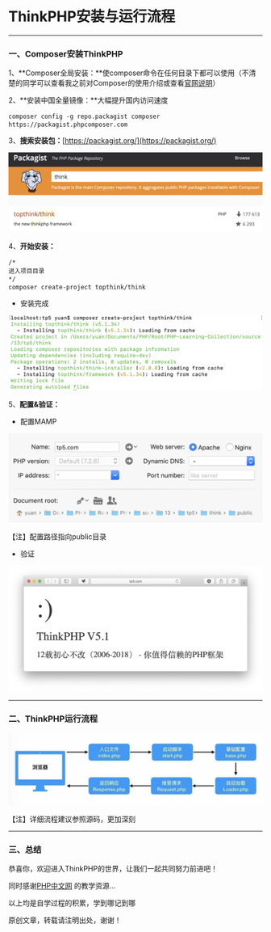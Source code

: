 # ThinkPHP安装与运行流程
---

### 一、Composer安装ThinkPHP

1、**Composer全局安装：**使composer命令在任何目录下都可以使用（不清楚的同学可以查看我之前对Composer的使用介绍或查看[官网说明](https://www.phpcomposer.com)）

2、**安装中国全量镜像：**大幅提升国内访问速度

```
composer config -g repo.packagist composer https://packagist.phpcomposer.com
```

3、**搜索安装包：**[https://packagist.org/](https://packagist.org/)

![](./img/搜索.png)

4、**开始安装：**

```
/*
进入项目目录
*/
composer create-project topthink/think
```

* 安装完成

![](./img/安装.png)

5、**配置&验证：**

* 配置MAMP

![](./img/MAMP配置.png)

【注】配置路径指向public目录

* 验证

![](./img/验证.png)

---

### 二、ThinkPHP运行流程

![](./img/运行流程.png)

【注】详细流程建议参照源码，更加深刻

---

### 三、总结

恭喜你，欢迎进入ThinkPHP的世界，让我们一起共同努力前进吧！

同时感谢[PHP中文网](http://www.php.cn) 的教学资源...

以上均是自学过程的积累，学到哪记到哪

原创文章，转载请注明出处，谢谢！